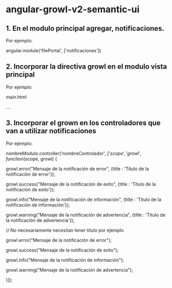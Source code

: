 # angular-growl-v2-semantic-ui


## 1. En el modulo principal agregar, notificaciones.

Por ejemplo:

angular.module('filePortal', ['notificaciones'])


## 2. Incorporar la directiva growl en el modulo vista principal

Por ejemplo:

main.html

<div class="main container">
    <div growl></div>
    ....
</div>

## 3. Incorporar el grown en los controladores que van a utilizar notificaciones

Por ejemplo:

nombreModulo.controller('nombreControlador', ['$scope', 'growl', function ($scope, growl) {

  growl.error("Mensaje de la notificación de error", {title : 'Titulo de la notificación de error'});
  
  growl.success("Mensaje de la notificación de exito", {title : 'Titulo de la notificación de exito'});       
  
  growl.info("Mensaje de la notificación de información", {title : 'Titulo de la notificación de información'});
  
  growl.warning("Mensaje de la notificación de advertencia", {title : 'Titulo de la notificación de advertencia'});   
  
  // No necesariamente necesitan tener titulo por ejemplo
  
  growl.error("Mensaje de la notificación de error");
  
  growl.success("Mensaje de la notificación de exito");       
  
  growl.info("Mensaje de la notificación de información");
  
  growl.warning("Mensaje de la notificación de advertencia");
  
  
}]);
